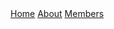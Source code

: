 <html lang="en-us">
  <head>
    <meta charset="UTF-8">
    <title>Accessible Research</title>
    <meta name="viewport" content="width=device-width, initial-scale=1">
    <meta name="theme-color" content="#157878">
    <link rel="stylesheet" href="css/normalize.css">
    <link href='https://fonts.googleapis.com/css?family=Open+Sans:400,700' rel='stylesheet' type='text/css'>
    <link rel="stylesheet" href="css/cayman.css">
    
  </head>
  <body>
   <section class="page-header">
      <a href="https://accessibleresearch.github.io" class="btn">Home</a>
      <a href="https://accessibleresearch.github.io/about" class="btn">About</a>
      <a href="https://accessibleresearch.github.io/members" class="btn">Members</a>
   </section>
    
  </body>
</html>


